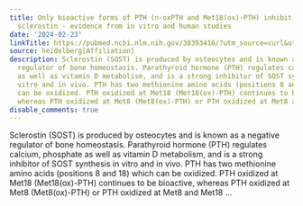 ```yaml
---
title: Only bioactive forms of PTH (n-oxPTH and Met18(ox)-PTH) inhibit synthesis of
  sclerostin - evidence from in vitro and human studies
date: '2024-02-23'
linkTitle: https://pubmed.ncbi.nlm.nih.gov/38393416/?utm_source=curl&utm_medium=rss&utm_campaign=pubmed-2&utm_content=1FakS-2QOkCT8HsMOQP1bCRQ4YzyumYOmxmF0moLsQ3dFB1E9V&fc=20220326224207&ff=20240223170739&v=2.18.0.post9+e462414
source: heidelberg[Affiliation]
description: Sclerostin (SOST) is produced by osteocytes and is known as a negative
  regulator of bone homeostasis. Parathyroid hormone (PTH) regulates calcium, phosphate
  as well as vitamin D metabolism, and is a strong inhibitor of SOST synthesis in
  vitro and in vivo. PTH has two methionine amino acids (positions 8 and 18) which
  can be oxidized. PTH oxidized at Met18 (Met18(ox)-PTH) continues to be bioactive,
  whereas PTH oxidized at Met8 (Met8(ox)-PTH) or PTH oxidized at Met8 and Met18 ...
disable_comments: true
---
```

Sclerostin (SOST) is produced by osteocytes and is known as a negative regulator of bone homeostasis. Parathyroid hormone (PTH) regulates calcium, phosphate as well as vitamin D metabolism, and is a strong inhibitor of SOST synthesis in vitro and in vivo. PTH has two methionine amino acids (positions 8 and 18) which can be oxidized. PTH oxidized at Met18 (Met18(ox)-PTH) continues to be bioactive, whereas PTH oxidized at Met8 (Met8(ox)-PTH) or PTH oxidized at Met8 and Met18 ...